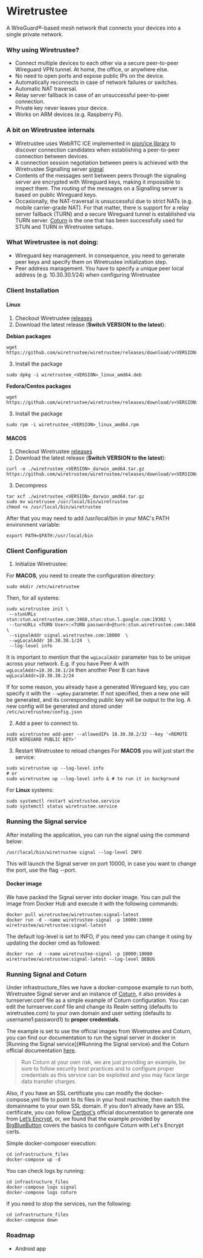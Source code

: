 # Wiretrustee

A WireGuard®-based mesh network that connects your devices into a single private network.

### Why using Wiretrustee?

* Connect multiple devices to each other via a secure peer-to-peer Wireguard VPN tunnel. At home, the office, or anywhere else.
* No need to open ports and expose public IPs on the device.
* Automatically reconnects in case of network failures or switches.
* Automatic NAT traversal.
* Relay server fallback in case of an unsuccessful peer-to-peer connection.
* Private key never leaves your device.
* Works on ARM devices (e.g. Raspberry Pi).

### A bit on Wiretrustee internals
* Wiretrustee uses WebRTC ICE implemented in [pion/ice library](https://github.com/pion/ice) to discover connection candidates when establishing a peer-to-peer connection between devices.
* A connection session negotiation between peers is achieved with the Wiretrustee Signalling server [signal](signal/)
* Contents of the messages sent between peers through the signaling server are encrypted with Wireguard keys, making it impossible to inspect them.
  The routing of the messages on a Signalling server is based on public Wireguard keys. 
* Occasionally, the NAT-traversal is unsuccessful due to strict NATs (e.g. mobile carrier-grade NAT).
  For that matter, there is support for a relay server fallback (TURN) and a secure Wireguard tunnel is established via TURN server.
  [Coturn](https://github.com/coturn/coturn) is the one that has been successfully used for STUN and TURN in Wiretrustee setups.

### What Wiretrustee is not doing:
* Wireguard key management. In consequence, you need to generate peer keys and specify them on Wiretrustee initialization step.
* Peer address management. You have to specify a unique peer local address (e.g. 10.30.30.1/24) when configuring Wiretrustee

### Client Installation
#### Linux
1. Checkout Wiretrustee [releases](https://github.com/wiretrustee/wiretrustee/releases)   
2. Download the latest release (**Switch VERSION to the latest**):

**Debian packages**
```shell
wget https://github.com/wiretrustee/wiretrustee/releases/download/v<VERSION>/wiretrustee_<VERSION>_linux_amd64.deb
```
3. Install the package
```shell
sudo dpkg -i wiretrustee_<VERSION>_linux_amd64.deb
```
**Fedora/Centos packages**
```shell
wget https://github.com/wiretrustee/wiretrustee/releases/download/v<VERSION>/wiretrustee_<VERSION>_linux_amd64.rpm
```
3. Install the package
```shell
sudo rpm -i wiretrustee_<VERSION>_linux_amd64.rpm
```
#### MACOS
1. Checkout Wiretrustee [releases](https://github.com/wiretrustee/wiretrustee/releases/latest)
2. Download the latest release (**Switch VERSION to the latest**):
```shell
curl -o ./wiretrustee_<VERSION>_darwin_amd64.tar.gz https://github.com/wiretrustee/wiretrustee/releases/download/v<VERSION>/wiretrustee_<VERSION>_darwin_amd64.tar.gz
```
3. Decompress
```shell
tar xcf ./wiretrustee_<VERSION>_darwin_amd64.tar.gz
sudo mv wiretrusee /usr/local/bin/wiretrustee
chmod +x /usr/local/bin/wiretrustee
```
After that you may need to add /usr/local/bin in your MAC's PATH environment variable:
````shell
export PATH=$PATH:/usr/local/bin
````
### Client Configuration
1. Initialize Wiretrustee:

For **MACOS**, you need to create the configuration directory:
````shell
sudo mkdir /etc/wiretrustee
````
Then, for all systems:
```shell
sudo wiretrustee init \
 --stunURLs stun:stun.wiretrustee.com:3468,stun:stun.l.google.com:19302 \
 --turnURLs <TURN User>:<TURN password>@turn:stun.wiretrustee.com:3468  \
 --signalAddr signal.wiretrustee.com:10000  \
 --wgLocalAddr 10.30.30.1/24  \
 --log-level info
```
It is important to mention that the ```wgLocalAddr``` parameter has to be unique across your network.
E.g. if you have Peer A with ```wgLocalAddr=10.30.30.1/24``` then another Peer B can have ```wgLocalAddr=10.30.30.2/24```

If for some reason, you already have a generated Wireguard key, you can specify it with the ```--wgKey``` parameter. 
If not specified, then a new one will be generated, and its corresponding public key will be output to the log.
A new config will be generated and stored under ```/etc/wiretrustee/config.json```

2. Add a peer to connect to. 
```shell
sudo wiretrustee add-peer --allowedIPs 10.30.30.2/32 --key '<REMOTE PEER WIREUARD PUBLIC KEY>'
```

3. Restart Wiretrustee to reload changes
For **MACOS** you will just start the service:
````shell
sudo wiretrustee up --log-level info 
# or
sudo wiretrustee up --log-level info & # to run it in background
````   
For **Linux** systems:
```shell
sudo systemctl restart wiretrustee.service
sudo systemctl status wiretrustee.service 
```
### Running the Signal service
After installing the application, you can run the signal using the command below:
````shell
/usr/local/bin/wiretrustee signal --log-level INFO
````
This will launch the Signal server on port 10000, in case you want to change the port, use the flag --port.
#### Docker image
We have packed the Signal server into docker image. You can pull the image from Docker Hub and execute it with the following commands:
````shell
docker pull wiretrustee/wiretrustee:signal-latest
docker run -d --name wiretrustee-signal -p 10000:10000 wiretrustee/wiretrustee:signal-latest
````
The default log-level is set to INFO, if you need you can change it using by updating the docker cmd as followed:
````shell
docker run -d --name wiretrustee-signal -p 10000:10000 wiretrustee/wiretrustee:signal-latest --log-level DEBUG
````

### Running Signal and Coturn
Under infrastructure_files we have a docker-compose example to run both, Wiretrustee Signal server and an instance of [Coturn](https://github.com/coturn/coturn), it also provides a turnserver.conf file as a simple example of Coturn configuration. 
You can edit the turnserver.conf file and change its Realm setting (defaults to wiretrustee.com) to your own domain and user setting (defaults to username1:password1) to **proper credentials**.

The example is set to use the official images from Wiretrustee and Coturn, you can find our documentation to run the signal server in docker in [Running the Signal service](#Running the Signal service) and the Coturn official documentation [here](https://hub.docker.com/r/coturn/coturn).

> Run Coturn at your own risk, we are just providing an example, be sure to follow security best practices and to configure proper credentials as this service can be exploited and you may face large data transfer charges.

Also, if you have an SSL certificate you can modify the docker-compose.yml file to point to its files in your host machine, then switch the domainname to your own SSL domain. If you don't already have an SSL certificate, you can follow [Certbot's](https://certbot.eff.org/docs/intro.html) official documentation
to generate one from [Let’s Encrypt](https://letsencrypt.org/), or, we found that the example provided by [BigBlueButton](https://docs.bigbluebutton.org/2.2/setup-turn-server.html#generating-tls-certificates) covers the basics to configure Coturn with Let's Encrypt certs. 

Simple docker-composer execution:
````shell
cd infrastructure_files
docker-compose up -d
````
You can check logs by running:
````shell
cd infrastructure_files
docker-compose logs signal
docker-compose logs coturn
````
If you need to stop the services, run the following:
````shell
cd infrastructure_files
docker-compose down
````
### Roadmap
* Android app
 
